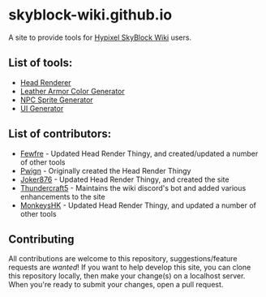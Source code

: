 # skyblock-wiki.github.io

A site to provide tools for [Hypixel SkyBlock Wiki](https://hypixel-skyblock.fandom.com/) users.

## List of tools:

-   [Head Renderer](https://skyblock-wiki.github.io/tools/head-render/)
-   [Leather Armor Color Generator](https://skyblock-wiki.github.io/tools/leather-armor/)
-   [NPC Sprite Generator](https://jsfiddle.net/Fewfre/sg5bqo2j/)
-   [UI Generator](https://jsfiddle.net/MonkeysHK/nb2csh1a/)

## List of contributors:

-   [Fewfre](https://hypixel-skyblock.fandom.com/wiki/User:Fewfre) - Updated Head Render Thingy, and created/updated a number of other tools
-   [Pwign](https://hypixel-skyblock.fandom.com/wiki/User:Pwign) - Originally created the Head Render Thingy
-   [Joker876](https://hypixel-skyblock.fandom.com/wiki/User:Joker876) - Updated Head Render Thingy, and created the site
-   [Thundercraft5](https://hypixel-skyblock.fandom.com/wiki/User:Thundercraft5) - Maintains the wiki discord's bot and added various enhancements to the site
-   [MonkeysHK](https://hypixel-skyblock.fandom.com/wiki/User:MonkeysHK) - Updated Head Render Thingy, and updated a number of other tools

## Contributing

All contributions are welcome to this repository, suggestions/feature requests are _wanted_!
If you want to help develop this site, you can clone this repository locally, then make your change(s) on a localhost server. When you're ready to submit your changes, open a pull request.
